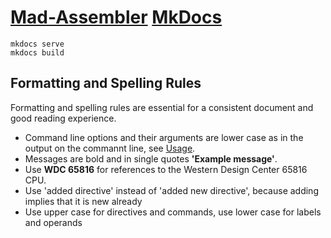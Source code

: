 # [Mad-Assembler](https://github.com/tebe6502/Mad-Assembler) [MkDocs](https://www.mkdocs.org/)

```
mkdocs serve
mkdocs build
```

## Formatting and Spelling Rules
Formatting and spelling rules are essential for a consistent document and good reading experience.
- Command line options and their arguments are lower case as in the output on the commannt line, see [Usage](#/docs/en/docs/usage.md).
- Messages are bold and in single quotes **'Example message'**.
- Use **WDC 65816** for references to the Western Design Center 65816 CPU. 
- Use 'added directive' instead of 'added new directive', because adding implies that it is new already
- Use upper case for directives and commands, use lower case for labels and operands
